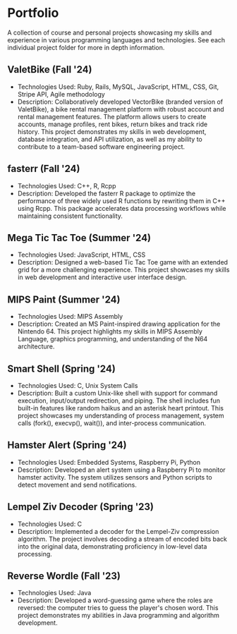 # Portfolio
A collection of course and personal projects showcasing my skills and experience in various programming languages and technologies. See each individual project folder for more in depth information.

## ValetBike (Fall '24)
- Technologies Used: Ruby, Rails, MySQL, JavaScript, HTML, CSS, Git, Stripe API, Agile methodology
- Description: Collaboratively developed VectorBike (branded version of ValetBike), a bike rental management platform with robust account and rental management features. The platform allows users to create accounts, manage profiles, rent bikes, return bikes and track ride history. This project demonstrates my skills in web development, database integration, and API utilization, as well as my ability to contribute to a team-based software engineering project.

## fasterr (Fall '24)
- Technologies Used: C++, R, Rcpp
- Description: Developed the fasterr R package to optimize the performance of three widely used R functions by rewriting them in C++ using Rcpp. This package accelerates data processing workflows while maintaining consistent functionality.

## Mega Tic Tac Toe (Summer '24)
- Technologies Used: JavaScript, HTML, CSS
- Description: Designed a web-based Tic Tac Toe game with an extended grid for a more challenging experience. This project showcases my skills in web development and interactive user interface design.

## MIPS Paint (Summer '24)
- Technologies Used: MIPS Assembly
- Description: Created an MS Paint-inspired drawing application for the Nintendo 64. This project highlights my skills in MIPS Assembly Language, graphics programming, and understanding of the N64 architecture.

## Smart Shell (Spring '24)
- Technologies Used: C, Unix System Calls
- Description: Built a custom Unix-like shell with support for command execution, input/output redirection, and piping. The shell includes fun built-in features like random haikus and an asterisk heart printout. This project showcases my understanding of process management, system calls (fork(), execvp(), wait()), and inter-process communication.

## Hamster Alert (Spring '24)
- Technologies Used: Embedded Systems, Raspberry Pi, Python
- Description: Developed an alert system using a Raspberry Pi to monitor hamster activity. The system utilizes sensors and Python scripts to detect movement and send notifications.

## Lempel Ziv Decoder (Spring '23)
- Technologies Used: C
- Description: Implemented a decoder for the Lempel-Ziv compression algorithm. The project involves decoding a stream of encoded bits back into the original data, demonstrating proficiency in low-level data processing.

## Reverse Wordle (Fall '23)
- Technologies Used: Java
- Description: Developed a word-guessing game where the roles are reversed: the computer tries to guess the player's chosen word. This project demonstrates my abilities in Java programming and algorithm development.
